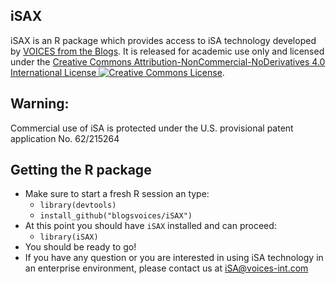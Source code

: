 ## iSAX
iSAX is an R package which provides access to iSA technology developed by <a href="http://www.voices-int.com" target="_blank">VOICES from the Blogs</a>. It is released for academic use only and licensed under the <a rel="license" href="http://creativecommons.org/licenses/by-nc-nd/4.0/" target="_blank">Creative Commons Attribution-NonCommercial-NoDerivatives 4.0 International License <img alt="Creative Commons License" style="border-width:0" src="https://i.creativecommons.org/l/by-nc-nd/4.0/80x15.png" /></a>.


## Warning:
Commercial use of iSA is protected under the U.S. provisional patent application No. 62/215264

## Getting the R package
- Make sure to start a fresh R session an type:
  - `library(devtools)`
  - `install_github("blogsvoices/iSAX")`
- At this point you should have `iSAX` installed and can proceed:
  - `library(iSAX)`
- You should be ready to go!
- If you have any question or you are interested in using iSA technology in an enterprise environment, please contact us at iSA@voices-int.com

